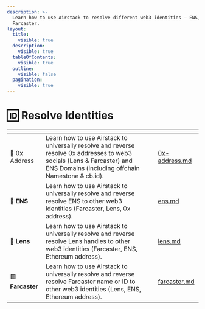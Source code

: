 ```yaml
---
description: >-
  Learn how to use Airstack to resolve different web3 identities – ENS, Lens,
  Farcaster.
layout:
  title:
    visible: true
  description:
    visible: true
  tableOfContents:
    visible: true
  outline:
    visible: false
  pagination:
    visible: true
---
```


# 🆔 Resolve Identities

<table data-view="cards"><thead><tr><th></th><th></th><th></th><th data-hidden data-card-target data-type="content-ref"></th></tr></thead><tbody><tr><td><span data-gb-custom-inline data-tag="emoji" data-code="1f511">🔑</span> 0x Address</td><td>Learn how to use Airstack to universally resolve and reverse resolve 0x addresses to web3 socials (Lens &#x26; Farcaster) and ENS Domains (including offchain Namestone &#x26; cb.id).</td><td></td><td><a href="0x-address.md">0x-address.md</a></td></tr><tr><td><span data-gb-custom-inline data-tag="emoji" data-code="1f537">🔷</span> <strong>ENS</strong></td><td>Learn how to use Airstack to universally resolve and reverse resolve ENS to other web3 identities (Farcaster, Lens, 0x address).</td><td></td><td><a href="ens.md">ens.md</a></td></tr><tr><td><span data-gb-custom-inline data-tag="emoji" data-code="1f33f">🌿</span> <strong>Lens</strong></td><td>Learn how to use Airstack to universally resolve and reverse resolve Lens handles to other web3 identities (Farcaster, ENS, Ethereum address).</td><td></td><td><a href="lens.md">lens.md</a></td></tr><tr><td><span data-gb-custom-inline data-tag="emoji" data-code="1f7ea">🟪</span> <strong>Farcaster</strong></td><td>Learn how to use Airstack to universally resolve and reverse resolve Farcaster name or ID to other web3 identities (Lens, ENS, Ethereum address).</td><td></td><td><a href="farcaster.md">farcaster.md</a></td></tr></tbody></table>
